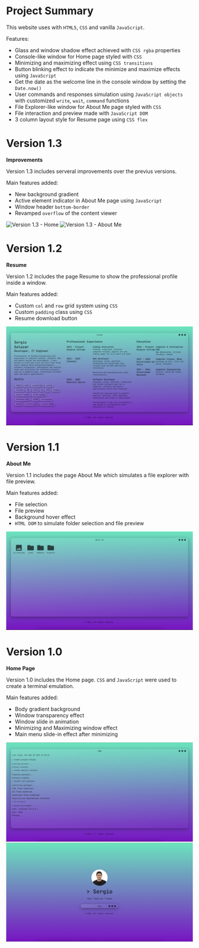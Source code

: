  # Project Summary

This website uses with ``HTML5``, ``CSS`` and vanilla ``JavaScript``.

 Features:
 - Glass and window shadow effect achieved with ``CSS rgba`` properties 
 - Console-like window for Home page styled with ``CSS``
 - Minimizing and maximizing effect using ``CSS transitions``
 - Button blinking effect to indicate the minimize and maximize effects using ``JavaScript``
 - Get the date as the welcome line in the console window by setting the ``Date.now()``
 - User commands and responses simulation using ``JavaScript objects`` with customized ``write``, ``wait``, ``command`` functions
 - File Explorer-like window for About Me page styled with ``CSS``
 - File interaction and preview made with ``JavaScript DOM``
 - 3 column layout style for Resume page using ``CSS flex``
 
 
 # Version 1.3

 **Improvements**
 
 Version 1.3 includes serveral improvements over the previus versions.

 Main features added:
 - New background gradient
 - Active element indicator in About Me page using ``JavaScript``
 - Window header ``bottom-border``
 - Revamped ``overflow`` of the content viewer

 <img src="1.2/resources/5.png" alt="Version 1.3 - Home">
 <img src="1.2/resources/6.png" alt="Version 1.3 - About Me">
 
 # Version 1.2

 **Resume**

 Version 1.2 includes the page Resume to show the professional profile inside a window.

 Main features added:
 - Custom ``col`` and ``row`` grid system using ``CSS``
 - Custom ``padding`` class using ``CSS``
 - Resume download button

 <img src="1.2/resources/4.png" alt="Version 1.2 - Resume">
 
 # Version 1.1

 **About Me**

 Version 1.1 includes the page About Me which simulates a file explorer with file preview.

 Main features added:
 - File selection
 - File preview
 - Background hover effect
 - ``HTML DOM`` to simulate folder selection and file preview

<img src="1.2/resources/3.png" alt="Version 1.1 - About Me">

 
 # Version 1.0

 **Home Page**

 Version 1.0 includes the Home page. ``CSS`` and ``JavaScript`` were used to create a terminal emulation.

 Main features added:
 - Body gradient background
 - Window transparency effect
 - Window slide in animation
 - Minimizing and Maximizing window effect
 - Main menu slide-in effect after minimizing

<img src="1.2/resources/1.png" alt="Version 1.0 - Home">
<img src="1.2/resources/2.png" alt="Version 1.0 - Home">
 
